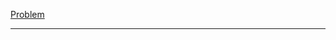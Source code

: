 [Problem](https://www.hackerearth.com/problem/algorithm/mancunian-and-k-ordered-lcs-e6a4b8c6/)

---

